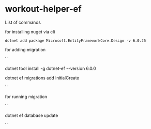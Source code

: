 # workout-helper-ef

List of commands

for installing nuget via cli

``
 dotnet add package Microsoft.EntityFrameworkCore.Design -v 6.0.25
 ``

 for adding migration

 ``

 dotnet tool install -g dotnet-ef --version 6.0.0

 dotnet ef migrations add InitialCreate

 ``

 for running migration

 ``

 dotnet ef database update

 ``